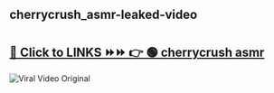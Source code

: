 
 ## cherrycrush_asmr-leaked-video 

# <h2><a href="https://clipsfans.com/cherrycrush_asmr&ref=git">🔗 Click to LINKS ⏩⏩ 👉 🟢 cherrycrush asmr </a></h2>

<a href="https://clipsfans.com/cherrycrush_asmr&ref=git" rel="nofollow" data-target="animated-image.originalLink"><img src="https://i.ibb.co.com/xMMVF88/686577567.gif" alt="Viral Video Original" style="max-width: 100%; display: inline-block;" data-target="animated-image.originalImage"></a>
